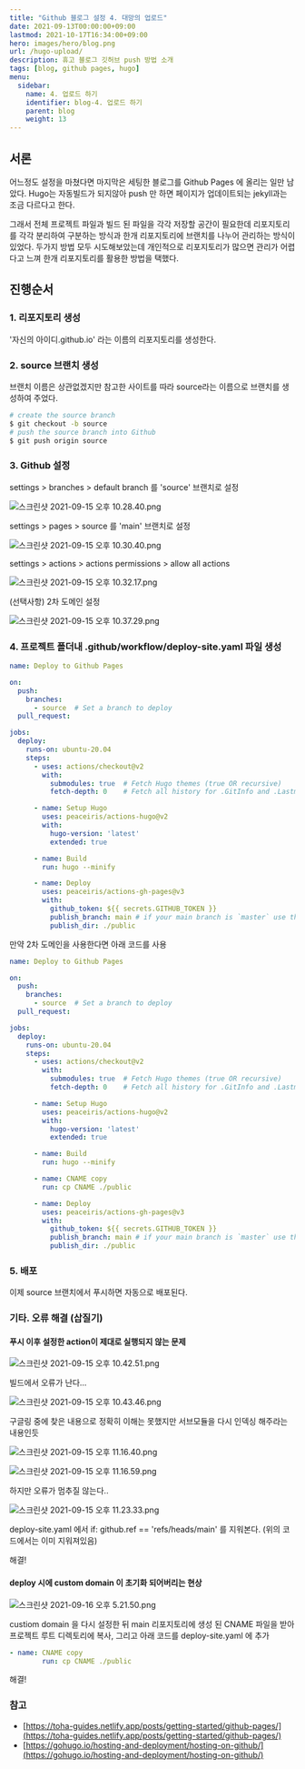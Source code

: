 ```yaml
---
title: "Github 블로그 설정 4. 대망의 업로드"
date: 2021-09-13T00:00:00+09:00
lastmod: 2021-10-17T16:34:00+09:00
hero: images/hero/blog.png
url: /hugo-upload/
description: 휴고 블로그 깃허브 push 방법 소개
tags: [blog, github pages, hugo]
menu:
  sidebar:
    name: 4. 업로드 하기
    identifier: blog-4. 업로드 하기
    parent: blog
    weight: 13
---
```



## 서론

어느정도 설정을 마쳤다면 마지막은 세팅한 블로그를 Github Pages 에 올리는 일만 남았다. Hugo는 자동빌드가 되지않아 push 만 하면 페이지가 업데이트되는 jekyll과는 조금 다르다고 한다.

그래서 전체 프로젝트 파일과 빌드 된 파일을 각각 저장할 공간이 필요한데 리포지토리를 각각 분리하여 구분하는 방식과 한개 리포지토리에 브랜치를 나누어 관리하는 방식이 있었다. 두가지 방법 모두 시도해보았는데 개인적으로 리포지토리가 많으면 관리가 어렵다고 느껴 한개 리포지토리를 활용한 방법을 택했다.

## 진행순서

### 1. 리포지토리 생성

'자신의 아이디.github.io' 라는 이름의 리포지토리를 생성한다.

### 2. source 브랜치 생성

브랜치 이름은 상관없겠지만 참고한 사이트를 따라 source라는 이름으로 브랜치를 생성하여 주었다.

```bash
# create the source branch
$ git checkout -b source
# push the source branch into Github
$ git push origin source
```

### 3. Github 설정

settings > branches > default branch 를 'source' 브랜치로 설정

![스크린샷 2021-09-15 오후 10.28.40.png](images/pic-0009.png)

settings > pages > source 를 'main' 브랜치로 설정

![스크린샷 2021-09-15 오후 10.30.40.png](images/pic-0006.png)

settings > actions > actions permissions > allow all actions

![스크린샷 2021-09-15 오후 10.32.17.png](images/pic-0004.png)

(선택사항) 2차 도메인 설정

![스크린샷 2021-09-15 오후 10.37.29.png](images/pic-0008.png)

### 4. 프로젝트 폴더내 .github/workflow/deploy-site.yaml 파일 생성

```yaml
name: Deploy to Github Pages

on:
  push:
    branches:
      - source  # Set a branch to deploy
  pull_request:

jobs:
  deploy:
    runs-on: ubuntu-20.04
    steps:
      - uses: actions/checkout@v2
        with:
          submodules: true  # Fetch Hugo themes (true OR recursive)
          fetch-depth: 0    # Fetch all history for .GitInfo and .Lastmod

      - name: Setup Hugo
        uses: peaceiris/actions-hugo@v2
        with:
          hugo-version: 'latest'
          extended: true

      - name: Build
        run: hugo --minify

      - name: Deploy
        uses: peaceiris/actions-gh-pages@v3
        with:
          github_token: ${{ secrets.GITHUB_TOKEN }}
          publish_branch: main # if your main branch is `master` use that here.
          publish_dir: ./public
```

만약  2차 도메인을 사용한다면 아래 코드를 사용

```yaml
name: Deploy to Github Pages

on:
  push:
    branches:
      - source  # Set a branch to deploy
  pull_request:

jobs:
  deploy:
    runs-on: ubuntu-20.04
    steps:
      - uses: actions/checkout@v2
        with:
          submodules: true  # Fetch Hugo themes (true OR recursive)
          fetch-depth: 0    # Fetch all history for .GitInfo and .Lastmod

      - name: Setup Hugo
        uses: peaceiris/actions-hugo@v2
        with:
          hugo-version: 'latest'
          extended: true

      - name: Build
        run: hugo --minify

      - name: CNAME copy
        run: cp CNAME ./public

      - name: Deploy
        uses: peaceiris/actions-gh-pages@v3
        with:
          github_token: ${{ secrets.GITHUB_TOKEN }}
          publish_branch: main # if your main branch is `master` use that here.
          publish_dir: ./public
```

### 5. 배포

이제 source 브랜치에서 푸시하면 자동으로 배포된다.

### 기타. 오류 해결 (삽질기)

#### 푸시 이후 설정한 action이 제대로 실행되지 않는 문제

![스크린샷 2021-09-15 오후 10.42.51.png](images/pic-0002.png)

빌드에서 오류가 난다...

![스크린샷 2021-09-15 오후 10.43.46.png](images/pic-0007.png)

구글링 중에 찾은 내용으로 정확히 이해는 못했지만 서브모듈을 다시 인덱싱 해주라는 내용인듯

![스크린샷 2021-09-15 오후 11.16.40.png](images/pic-0010.png)

![스크린샷 2021-09-15 오후 11.16.59.png](images/pic-0001.png)

하지만 오류가 멈추질 않는다..

![스크린샷 2021-09-15 오후 11.23.33.png](images/pic-0003.png)

deploy-site.yaml 에서  if: github.ref == 'refs/heads/main' 를 지워본다. (위의 코드에서는 이미 지워져있음)

해결!

#### deploy 시에 custom domain 이 초기화 되어버리는 현상

![스크린샷 2021-09-16 오후 5.21.50.png](images/pic-0005.png)

custiom domain 을 다시 설정한 뒤 main 리포지토리에 생성 된 CNAME 파일을 받아 프로젝트 루트 디렉토리에 복사, 그리고 아래 코드를 deploy-site.yaml 에 추가

```yaml
- name: CNAME copy
        run: cp CNAME ./public
```

해결!

### 참고

- [https://toha-guides.netlify.app/posts/getting-started/github-pages/](https://toha-guides.netlify.app/posts/getting-started/github-pages/)
- [https://gohugo.io/hosting-and-deployment/hosting-on-github/](https://gohugo.io/hosting-and-deployment/hosting-on-github/)